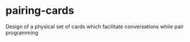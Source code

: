 # pairing-cards
Design of a physical set of cards which facilitate conversations while pair programming
